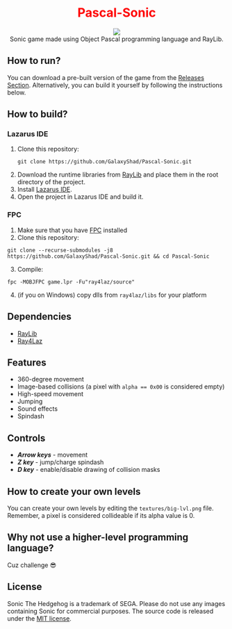 <div align="center">
  <p align="center">
    <h1 align="center" style="color:red;">Pascal-Sonic</h1>
    <img src="https://github.com/GalaxyShad/Pascal-Sonic/assets/52833080/6578f9fa-2e03-4a21-9d76-a1b6f31293d1" /><br/>
    Sonic game made using Object Pascal programming language and RayLib.
  </p>
</div>

## How to run?
You can download a pre-built version of the game from the [Releases Section](https://github.com/GalaxyShad/Pascal-Sonic/releases). Alternatively, you can build it yourself by following the instructions below.

## How to build?
### Lazarus IDE
1. Clone this repository:
   ```
   git clone https://github.com/GalaxyShad/Pascal-Sonic.git
   ```
3. Download the runtime libraries from [RayLib](https://www.raylib.com/) and place them in the root directory of the project.
4. Install [Lazarus IDE](https://www.lazarus-ide.org/).
5. Open the project in Lazarus IDE and build it.

### FPC
1. Make sure that you have [FPC](https://www.freepascal.org/download.html) installed
2. Clone this repository:
```
git clone --recurse-submodules -j8 https://github.com/GalaxyShad/Pascal-Sonic.git && cd Pascal-Sonic
```
3. Compile:
```
fpc -MOBJFPC game.lpr -Fu"ray4laz/source"
```
4. (if you on Windows) copy dlls from `ray4laz/libs` for your platform

## Dependencies
* [RayLib](https://www.raylib.com/)
* [Ray4Laz](https://github.com/GuvaCode/Ray4Laz)

## Features
* 360-degree movement
* Image-based collisions (a pixel with `alpha == 0x00` is considered empty)
* High-speed movement
* Jumping
* Sound effects
* Spindash

## Controls
* ***Arrow keys*** - movement
* ***Z key*** - jump/charge spindash
* ***D key*** - enable/disable drawing of collision masks

## How to create your own levels
You can create your own levels by editing the `textures/big-lvl.png` file. Remember, a pixel is considered collideable if its alpha value is 0.

## Why not use a higher-level programming language?
Cuz challenge 😎

## License
Sonic The Hedgehog is a trademark of SEGA. Please do not use any images containing Sonic for commercial purposes. 
The source code is released under the [MIT license](https://github.com/GalaxyShad/Pascal-Sonic/blob/main/LICENSE).
